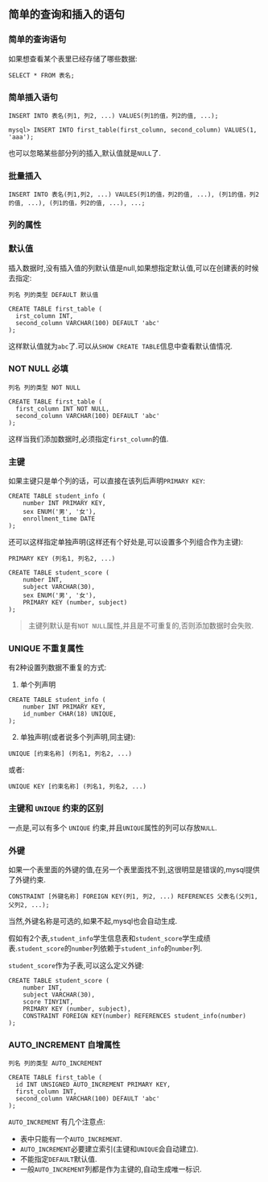 ## 简单的查询和插入的语句

### 简单的查询语句
如果想查看某个表里已经存储了哪些数据:
```
SELECT * FROM 表名;
```

### 简单插入语句

```
INSERT INTO 表名(列1, 列2, ...) VALUES(列1的值，列2的值, ...);
```
```shell
mysql> INSERT INTO first_table(first_column, second_column) VALUES(1, 'aaa');
```
也可以忽略某些部分列的插入,默认值就是`NULL`了.

### 批量插入
```
INSERT INTO 表名(列1,列2, ...) VAULES(列1的值，列2的值, ...), (列1的值，列2的值, ...), (列1的值，列2的值, ...), ...;
```

### 列的属性

### 默认值
插入数据时,没有插入值的列默认值是null,如果想指定默认值,可以在创建表的时候去指定:
```
列名 列的类型 DEFAULT 默认值
```
```shell
CREATE TABLE first_table (
  irst_column INT,
  second_column VARCHAR(100) DEFAULT 'abc'
);
```
这样默认值就为`abc`了.可以从`SHOW CREATE TABLE`信息中查看默认值情况.

### NOT NULL 必填
```
列名 列的类型 NOT NULL
```
```shell
CREATE TABLE first_table ( 
  first_column INT NOT NULL, 
  second_column VARCHAR(100) DEFAULT 'abc' 
);
```
这样当我们添加数据时,必须指定`first_column`的值.


### 主键
如果主键只是单个列的话，可以直接在该列后声明`PRIMARY KEY`:
```shell
CREATE TABLE student_info (
    number INT PRIMARY KEY,
    sex ENUM('男', '女'),
    enrollment_time DATE
);
```
还可以这样指定单独声明(这样还有个好处是,可以设置多个列组合作为主键):
```
PRIMARY KEY (列名1, 列名2, ...)
```
```shell
CREATE TABLE student_score (
    number INT,
    subject VARCHAR(30),
    sex ENUM('男', '女'),
    PRIMARY KEY (number, subject)
);
```
> 主键列默认是有`NOT NULL`属性,并且是不可重复的,否则添加数据时会失败.

### UNIQUE 不重复属性
有2种设置列数据不重复的方式:
1. 单个列声明
```shell
CREATE TABLE student_info (
    number INT PRIMARY KEY,
    id_number CHAR(18) UNIQUE,
);
```
2. 单独声明(或者说多个列声明,同主键):
```
UNIQUE [约束名称] (列名1, 列名2, ...)
```
或者:
```
UNIQUE KEY [约束名称] (列名1, 列名2, ...)
```

### 主键和 `UNIQUE` 约束的区别
一点是,可以有多个 `UNIQUE` 约束,并且`UNIQUE`属性的列可以存放`NULL`.

### 外键
如果一个表里面的外键的值,在另一个表里面找不到,这很明显是错误的,mysql提供了外键约束.
```
CONSTRAINT [外键名称] FOREIGN KEY(列1, 列2, ...) REFERENCES 父表名(父列1, 父列2, ...);
```
当然,外键名称是可选的,如果不起,mysql也会自动生成.

假如有2个表,`student_info`学生信息表和`student_score`学生成绩表.`student_score`的`number`列依赖于`student_info`的`number`列.

`student_score`作为子表,可以这么定义外键:
```shell
CREATE TABLE student_score (
    number INT,
    subject VARCHAR(30),
    score TINYINT,
    PRIMARY KEY (number, subject),
    CONSTRAINT FOREIGN KEY(number) REFERENCES student_info(number)
);
```

### AUTO_INCREMENT 自增属性
```
列名 列的类型 AUTO_INCREMENT
```
```
CREATE TABLE first_table (
  id INT UNSIGNED AUTO_INCREMENT PRIMARY KEY,
  first_column INT,
  second_column VARCHAR(100) DEFAULT 'abc'
);
```
`AUTO_INCREMENT` 有几个注意点:
* 表中只能有一个`AUTO_INCREMENT`.
* `AUTO_INCREMENT`必要建立索引(主键和`UNIQUE`会自动建立).
* 不能指定`DEFAULT`默认值.
* 一般`AUTO_INCREMENT`列都是作为主键的,自动生成唯一标识.

